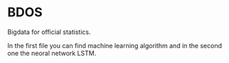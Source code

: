 # BDOS
Bigdata for official statistics.

In the first file you can find machine learning algorithm and in the second one the neoral network LSTM.
